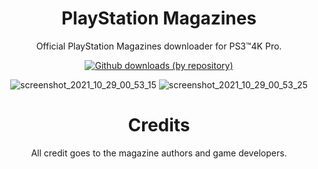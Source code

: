 <div align="center"> 
  
# PlayStation Magazines
Official PlayStation Magazines downloader for PS3™4K Pro.

[![Github downloads (by repository)](https://img.shields.io/github/downloads/LuanTeles/Magazines/total.svg?style=social)](https://github.com/LuanTeles/Magazines/releases)
  
![screenshot_2021_10_29_00_53_15](https://user-images.githubusercontent.com/74815634/139373170-831d7230-0582-47d9-aa86-fb8e9b026ee0.png)
![screenshot_2021_10_29_00_53_25](https://user-images.githubusercontent.com/74815634/139373175-aff2e8c0-2de2-41e8-b7e0-02ffef6e7c06.png)

 # Credits
 All credit goes to the magazine authors and game developers.
</div>

